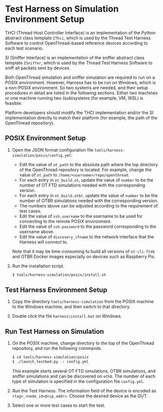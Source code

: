 # Test Harness on Simulation Environment Setup

THCI (Thread Host Controller Interface) is an implementation of the Python abstract class template `IThci`, which is used by the Thread Test Harness Software to control OpenThread-based reference devices according to each test scenario.

SI (Sniffer Interface) is an implementation of the sniffer abstract class template `ISniffer`, which is used by the Thread Test Harness Software to sniff all packets sent by devices.

Both OpenThread simulation and sniffer simulation are required to run on a POSIX environment. However, Harness has to be run on Windows, which is a non-POSIX environment. So two systems are needed, and their setup procedures in detail are listed in the following sections. Either two machines or one machine running two (sub)systems (for example, VM, WSL) is feasible.

Platform developers should modify the THCI implementation and/or the SI implementation directly to match their platform (for example, the path of the OpenThread repository).

## POSIX Environment Setup

1. Open the JSON format configuration file `tools/harness-simulation/posix/config.yml`:

   - Edit the value of `ot_path` to the absolute path where the top directory of the OpenThread repository is located. For example, change the value of `ot_path` to `/home/<username>/repo/openthread`.
   - For each entry in `ot_build.ot`, update the value of `number` to be the number of OT FTD simulations needed with the corresponding version.
   - For each entry in `ot_build.otbr`, update the value of `number` to be the number of OTBR simulations needed with the corresponding version.
   - The numbers above can be adjusted according to the requirement of test cases.
   - Edit the value of `ssh.username` to the username to be used for connecting to the remote POSIX environment.
   - Edit the value of `ssh.password` to the password corresponding to the username above.
   - Edit the value of `discovery_ifname` to the network interface that the Harness will connect to.

   Note that it may be time-consuming to build all versions of `ot-cli-ftd`s and OTBR Docker images especially on devices such as Raspberry Pis.

2. Run the installation script.

   ```bash
   $ tools/harness-simulation/posix/install.sh
   ```

## Test Harness Environment Setup

1. Copy the directory `tools/harness-simulation` from the POSIX machine to the Windows machine, and then switch to that directory.

2. Double click the file `harness\install.bat` on Windows.

## Run Test Harness on Simulation

1. On the POSIX machine, change directory to the top of the OpenThread repository, and run the following commands.

   ```bash
   $ cd tools/harness-simulation/posix
   $ ./launch_testbed.py -c config.yml
   ```

   This example starts several OT FTD simulations, OTBR simulations, and sniffer simulations and can be discovered on `eth0`. The number of each type of simulation is specified in the configuration file `config.yml`.

2. Run the Test Harness. The information field of the device is encoded as `<tag>_<node_id>@<ip_addr>`. Choose the desired device as the DUT.

3. Select one or more test cases to start the test.
